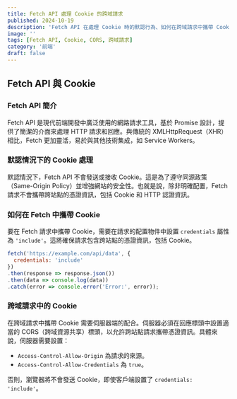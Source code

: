 ```yaml
---
title: Fetch API 處理 Cookie 的跨域請求
published: 2024-10-19
description: 'Fetch API 在處理 Cookie 時的默認行為、如何在跨域請求中攜帶 Cookie。'
image: ''
tags: [Fetch API, Cookie, CORS, 跨域請求]
category: '前端'
draft: false 
---
```


## Fetch API 與 Cookie

### Fetch API 簡介

Fetch API 是現代前端開發中廣泛使用的網路請求工具，基於 Promise 設計，提供了簡潔的介面來處理 HTTP 請求和回應。與傳統的 XMLHttpRequest（XHR）相比，Fetch 更加靈活，易於與其他技術集成，如 Service Workers。

### 默認情況下的 Cookie 處理

默認情況下，Fetch API 不會發送或接收 Cookie。這是為了遵守同源政策（Same-Origin Policy）並增強網站的安全性。也就是說，除非明確配置，Fetch 請求不會攜帶跨站點的憑證資訊，包括 Cookie 和 HTTP 認證資訊。

### 如何在 Fetch 中攜帶 Cookie

要在 Fetch 請求中攜帶 Cookie，需要在請求的配置物件中設置 `credentials` 屬性為 `'include'`。這將確保請求包含跨站點的憑證資訊，包括 Cookie。

```javascript
fetch('https://example.com/api/data', {
  credentials: 'include'
})
.then(response => response.json())
.then(data => console.log(data))
.catch(error => console.error('Error:', error));
```

### 跨域請求中的 Cookie

在跨域請求中攜帶 Cookie 需要伺服器端的配合。伺服器必須在回應標頭中設置適當的 CORS（跨域資源共享）標頭，以允許跨站點請求攜帶憑證資訊。具體來說，伺服器需要設置：

- `Access-Control-Allow-Origin` 為請求的來源。
- `Access-Control-Allow-Credentials` 為 `true`。

否則，瀏覽器將不會發送 Cookie，即使客戶端設置了 `credentials: 'include'`。

